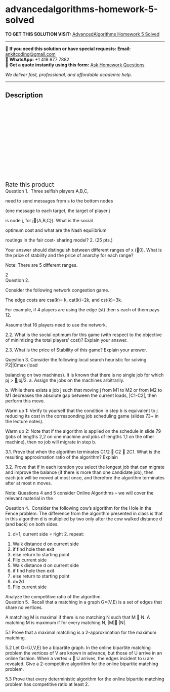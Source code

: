 # advancedalgorithms-homework-5-solved
**TO GET THIS SOLUTION VISIT:** [AdvancedAlgorithms Homework 5 Solved](https://www.ankitcodinghub.com/product/advancedalgorithms-homework-5-solved/)


---

📩 **If you need this solution or have special requests:** **Email:** ankitcoding@gmail.com  
📱 **WhatsApp:** +1 419 877 7882  
📄 **Get a quote instantly using this form:** [Ask Homework Questions](https://www.ankitcodinghub.com/services/ask-homework-questions/)

*We deliver fast, professional, and affordable academic help.*

---

<h2>Description</h2>



<div class="kk-star-ratings kksr-auto kksr-align-center kksr-valign-top" data-payload="{&quot;align&quot;:&quot;center&quot;,&quot;id&quot;:&quot;93142&quot;,&quot;slug&quot;:&quot;default&quot;,&quot;valign&quot;:&quot;top&quot;,&quot;ignore&quot;:&quot;&quot;,&quot;reference&quot;:&quot;auto&quot;,&quot;class&quot;:&quot;&quot;,&quot;count&quot;:&quot;0&quot;,&quot;legendonly&quot;:&quot;&quot;,&quot;readonly&quot;:&quot;&quot;,&quot;score&quot;:&quot;0&quot;,&quot;starsonly&quot;:&quot;&quot;,&quot;best&quot;:&quot;5&quot;,&quot;gap&quot;:&quot;4&quot;,&quot;greet&quot;:&quot;Rate this product&quot;,&quot;legend&quot;:&quot;0\/5 - (0 votes)&quot;,&quot;size&quot;:&quot;24&quot;,&quot;title&quot;:&quot;AdvancedAlgorithms Homework 5 Solved&quot;,&quot;width&quot;:&quot;0&quot;,&quot;_legend&quot;:&quot;{score}\/{best} - ({count} {votes})&quot;,&quot;font_factor&quot;:&quot;1.25&quot;}">

<div class="kksr-stars">

<div class="kksr-stars-inactive">
            <div class="kksr-star" data-star="1" style="padding-right: 4px">


<div class="kksr-icon" style="width: 24px; height: 24px;"></div>
        </div>
            <div class="kksr-star" data-star="2" style="padding-right: 4px">


<div class="kksr-icon" style="width: 24px; height: 24px;"></div>
        </div>
            <div class="kksr-star" data-star="3" style="padding-right: 4px">


<div class="kksr-icon" style="width: 24px; height: 24px;"></div>
        </div>
            <div class="kksr-star" data-star="4" style="padding-right: 4px">


<div class="kksr-icon" style="width: 24px; height: 24px;"></div>
        </div>
            <div class="kksr-star" data-star="5" style="padding-right: 4px">


<div class="kksr-icon" style="width: 24px; height: 24px;"></div>
        </div>
    </div>

<div class="kksr-stars-active" style="width: 0px;">
            <div class="kksr-star" style="padding-right: 4px">


<div class="kksr-icon" style="width: 24px; height: 24px;"></div>
        </div>
            <div class="kksr-star" style="padding-right: 4px">


<div class="kksr-icon" style="width: 24px; height: 24px;"></div>
        </div>
            <div class="kksr-star" style="padding-right: 4px">


<div class="kksr-icon" style="width: 24px; height: 24px;"></div>
        </div>
            <div class="kksr-star" style="padding-right: 4px">


<div class="kksr-icon" style="width: 24px; height: 24px;"></div>
        </div>
            <div class="kksr-star" style="padding-right: 4px">


<div class="kksr-icon" style="width: 24px; height: 24px;"></div>
        </div>
    </div>
</div>


<div class="kksr-legend" style="font-size: 19.2px;">
            <span class="kksr-muted">Rate this product</span>
    </div>
    </div>
<div class="page" title="Page 1">
<div class="section">
<div class="layoutArea">
<div class="column">
Question 1.&nbsp; Three selfish players A,B,C,

need to send messages from s to the bottom nodes

(one message to each target, the target of player j

is node j, for j{A,B,C}). What is the social

optimum cost and what are the Nash equilibrium

routings in the fair cost- sharing model? 2. (25 pts.)

Your answer should distinguish between different ranges of x (0). What is the price of stability and the price of anarchy for each range?

Note: There are 5 different ranges.

</div>
</div>
</div>
<div class="layoutArea">
<div class="column">
2

</div>
</div>
<div class="layoutArea">
<div class="column">
Question 2.

Consider the following network congestion game.

The edge costs are csa(k)= k, cat(k)=2k, and cst(k)=3k.

For example, if 4 players are using the edge (st) then s each of them pays 12.

Assume that 16 players need to use the network.

</div>
</div>
</div>
<div class="page" title="Page 2">
<div class="layoutArea">
<div class="column">
2.2. What is the social optimum for this game (with respect to the objective of minimizing the total players’ cost)? Explain your answer.

2.3. What is the price of Stability of this game? Explain your answer.

Question 3. Consider the following local search heuristic for solving P2||Cmax (load

balancing on two machines). It is known that there is no single job for which pj &gt; jpj/2. a. Assign the jobs on the machines arbitrarily.

b. While there exists a job j such that moving j from M1 to M2 or from M2 to M1 decreases the absolute gap between the current loads, |C1-C2|, then perform this move.

Warm up 1: Verify to yourself that the condition in step b is equivalent to j reducing its cost in the corresponding job scheduling game (slides 73+ in the lecture notes).

Warm up 2: Note that if the algorithm is applied on the schedule in slide 79 (jobs of lengths 2,2 on one machine and jobs of lengths 1,1 on the other machine), then no job will migrate in step b.

3.1. Prove that when the algorithm terminates C1/2  C2  2C1. What is the resulting approximation ratio of the algorithm? Explain

3.2. Prove that if in each iteration you select the longest job that can migrate and improve the balance (if there is more than one candidate job), then each job will be moved at most once, and therefore the algorithm terminates after at most n moves.

Note: Questions 4 and 5 consider Online Algorithms – we will cover the relevant material in the

Question 4.&nbsp; Consider the following cow’s algorithm for the Hole in the Fence problem. The difference from the algorithm presented in class is that in this algorithm d is multiplied by two only after the cow walked distance d (and back) on both sides.

1. d=1; current side = right 2. repeat:

<ol>
<li>Walk distance d on current side</li>
<li>if find hole then exit</li>
<li>else return to starting point</li>
<li>Flip current side</li>
<li>Walk distance d on current side</li>
<li>if find hole then exit</li>
<li>else return to starting point</li>
<li>d=2d</li>
<li>Flip current side</li>
</ol>
Analyze the competitive ratio of the algorithm.

</div>
</div>
</div>
<div class="page" title="Page 3">
<div class="layoutArea">
<div class="column">
Question 5.&nbsp; Recall that a matching in a graph G=(V,E) is a set of edges that share no vertices.

A matching M is maximal if there is no matching N such that M  N. A matching M is maximum if for every matching N, |M| |N|.

5.1 Prove that a maximal matching is a 2-approximation for the maximum matching.

5.2 Let G=(U,V,E) be a bipartite graph. In the online bipartite matching problem the vertices of V are known in advance, but those of U arrive in an online fashion. When a vertex u  U arrives, the edges incident to u are revealed. Give a 2-competitive algorithm for the online bipartite matching problem.

5.3 Prove that every deterministic algorithm for the online bipartite matching problem has competitive ratio at least 2.

</div>
</div>
</div>
